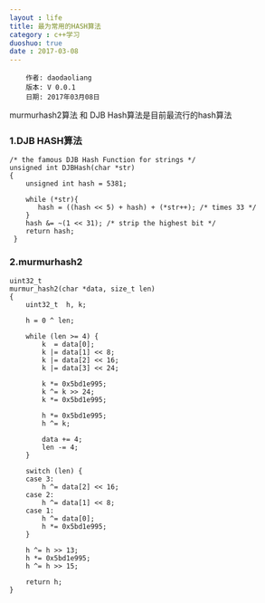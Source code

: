 ```yaml
---
layout : life
title: 最为常用的HASH算法
category : c++学习
duoshuo: true
date : 2017-03-08
---
```


        作者: daodaoliang
        版本: V 0.0.1
        日期: 2017年03月08日

 murmurhash2算法 和 DJB Hash算法是目前最流行的hash算法

<!-- more -->

### 1.DJB HASH算法

~~~
/* the famous DJB Hash Function for strings */
unsigned int DJBHash(char *str)
{
    unsigned int hash = 5381;

    while (*str){
       hash = ((hash << 5) + hash) + (*str++); /* times 33 */
    }
    hash &= ~(1 << 31); /* strip the highest bit */
    return hash;
 }
~~~

### 2.murmurhash2

```
uint32_t
murmur_hash2(char *data, size_t len)
{  
    uint32_t  h, k;
  
    h = 0 ^ len;
  
    while (len >= 4) {
        k  = data[0];
        k |= data[1] << 8;
        k |= data[2] << 16;
        k |= data[3] << 24;
  
        k *= 0x5bd1e995;
        k ^= k >> 24;
        k *= 0x5bd1e995;

        h *= 0x5bd1e995;
        h ^= k;

        data += 4;
        len -= 4;
    }

    switch (len) {
    case 3:
        h ^= data[2] << 16;
    case 2:
        h ^= data[1] << 8;
    case 1:
        h ^= data[0];
        h *= 0x5bd1e995;
    }

    h ^= h >> 13;
    h *= 0x5bd1e995;
    h ^= h >> 15;

    return h;
}
```

